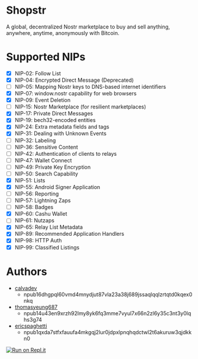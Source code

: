 # Shopstr

A global, decentralized Nostr marketplace to buy and sell anything, anywhere, anytime, anonymously with Bitcoin.

# Supported NIPs

- [x] NIP-02: Follow List
- [x] NIP-04: Encrypted Direct Message (Deprecated)
- [ ] NIP-05: Mapping Nostr keys to DNS-based internet identifiers
- [x] NIP-07: window.nostr capability for web browsers
- [x] NIP-09: Event Deletion
- [ ] NIP-15: Nostr Marketplace (for resilient marketplaces)
- [x] NIP-17: Private Direct Messages
- [x] NIP-19: bech32-encoded entities
- [x] NIP-24: Extra metadata fields and tags
- [x] NIP-31: Dealing with Unknown Events
- [ ] NIP-32: Labeling
- [ ] NIP-36: Sensitive Content
- [ ] NIP-42: Authentication of clients to relays
- [ ] NIP-47: Wallet Connect
- [ ] NIP-49: Private Key Encryption
- [ ] NIP-50: Search Capability
- [x] NIP-51: Lists
- [x] NIP-55: Android Signer Application
- [ ] NIP-56: Reporting
- [ ] NIP-57: Lightning Zaps
- [ ] NIP-58: Badges
- [x] NIP-60: Cashu Wallet
- [ ] NIP-61: Nutzaps
- [x] NIP-65: Relay List Metadata
- [x] NIP-89: Recommended Application Handlers
- [x] NIP-98: HTTP Auth
- [x] NIP-99: Classified Listings

# Authors

- [calvadev](nostr:npub16dhgpql60vmd4mnydjut87vla23a38j689jssaqlqqlzrtqtd0kqex0nkq)
  - npub16dhgpql60vmd4mnydjut87vla23a38j689jssaqlqqlzrtqtd0kqex0nkq
- [thomasyeung687](nostr:npub14u43en9xrzh92lmy8yk6fq3mme7vyul7x66n2zl6y35c3nt3y0lqhs3g74)
  - npub14u43en9xrzh92lmy8yk6fq3mme7vyul7x66n2zl6y35c3nt3y0lqhs3g74
- [ericspaghetti](nostr:npub1qxda7stfxfauufa4mkgqj2lur0jdpxlpnqhqdctwl2t6akuruw3qjdkkn0)
  - npub1qxda7stfxfauufa4mkgqj2lur0jdpxlpnqhqdctwl2t6akuruw3qjdkkn0

[![Run on Repl.it](https://replit.com/badge/github/calvadev/shopstr)](https://replit.com/new/github/calvadev/shopstr)
